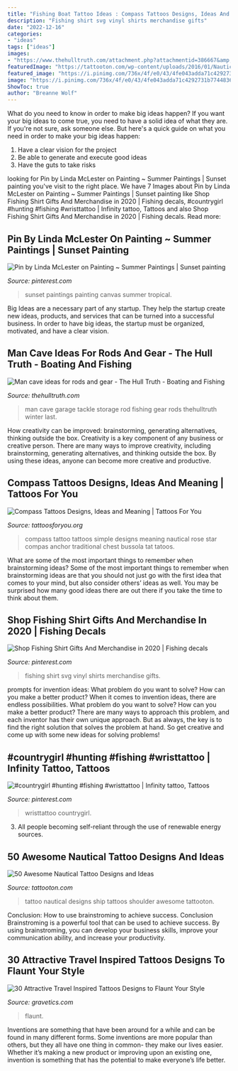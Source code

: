 ```yaml
---
title: "Fishing Boat Tattoo Ideas : Compass Tattoos Designs, Ideas And Meaning"
description: "Fishing shirt svg vinyl shirts merchandise gifts"
date: "2022-12-16"
categories:
- "ideas"
tags: ["ideas"]
images:
- "https://www.thehulltruth.com/attachment.php?attachmentid=386667&amp;stc=1&amp;d=1388952627"
featuredImage: "https://tattooton.com/wp-content/uploads/2016/01/Nautical-Tattoo-Designs.28.jpg"
featured_image: "https://i.pinimg.com/736x/4f/e0/43/4fe043adda71c4292731b774483626a2--tropical-paintings-sunset-paintings.jpg"
image: "https://i.pinimg.com/736x/4f/e0/43/4fe043adda71c4292731b774483626a2--tropical-paintings-sunset-paintings.jpg"
ShowToc: true
author: "Breanne Wolf"
---
```



What do you need to know in order to make big ideas happen?
If you want your big ideas to come true, you need to have a solid idea of what they are. If you're not sure, ask someone else. But here's a quick guide on what you need in order to make your big ideas happen: 
1. Have a clear vision for the project 
2. Be able to generate and execute good ideas 
3. Have the guts to take risks 

	

		
looking for Pin by Linda McLester on Painting ~ Summer Paintings | Sunset painting you've visit to the right place. We have 7 Images about Pin by Linda McLester on Painting ~ Summer Paintings | Sunset painting like Shop Fishing Shirt Gifts And Merchandise in 2020 | Fishing decals, #countrygirl #hunting #fishing #wristtattoo | Infinity tattoo, Tattoos and also Shop Fishing Shirt Gifts And Merchandise in 2020 | Fishing decals. Read more:
		
    
## Pin By Linda McLester On Painting ~ Summer Paintings | Sunset Painting

<img loading=lazy src="https://i.pinimg.com/736x/4f/e0/43/4fe043adda71c4292731b774483626a2--tropical-paintings-sunset-paintings.jpg" onerror="this.onerror=null;this.src='https://tse4.mm.bing.net/th?id=OIP.5AUx5Wt8XAJaeqZFf7mxxwHaJY&amp;pid=15.1';" alt="Pin by Linda McLester on Painting ~ Summer Paintings | Sunset painting">

_Source: pinterest.com_

>sunset paintings painting canvas summer tropical. 

	

Big Ideas are a necessary part of any startup. They help the startup create new ideas, products, and services that can be turned into a successful business. In order to have big ideas, the startup must be organized, motivated, and have a clear vision.

    
## Man Cave Ideas For Rods And Gear - The Hull Truth - Boating And Fishing

<img loading=lazy src="https://www.thehulltruth.com/attachment.php?attachmentid=386667&amp;stc=1&amp;d=1388952627" onerror="this.onerror=null;this.src='https://tse2.mm.bing.net/th?id=OIP.cuaOabpcK6TCKnBeAmrQMAHaJ4&amp;pid=15.1';" alt="Man cave ideas for rods and gear - The Hull Truth - Boating and Fishing">

_Source: thehulltruth.com_

>man cave garage tackle storage rod fishing gear rods thehulltruth winter last. 

	

How creativity can be improved: brainstorming, generating alternatives, thinking outside the box.
Creativity is a key component of any business or creative person. There are many ways to improve creativity, including brainstorming, generating alternatives, and thinking outside the box. By using these ideas, anyone can become more creative and productive.

    
## Compass Tattoos Designs, Ideas And Meaning | Tattoos For You

<img loading=lazy src="http://www.tattoosforyou.org/wp-content/uploads/2013/09/Simple-Compass-Tattoo.jpg" onerror="this.onerror=null;this.src='https://tse3.mm.bing.net/th?id=OIP.vDAy3kPqg5R9syk5hIMLSgHaJ6&amp;pid=15.1';" alt="Compass Tattoos Designs, Ideas and Meaning | Tattoos For You">

_Source: tattoosforyou.org_

>compass tattoo tattoos simple designs meaning nautical rose star compas anchor traditional chest bussola tat tatoos. 

	

What are some of the most important things to remember when brainstorming ideas?
Some of the most important things to remember when brainstorming ideas are that you should not just go with the first idea that comes to your mind, but also consider others’ ideas as well. You may be surprised how many good ideas there are out there if you take the time to think about them.

    
## Shop Fishing Shirt Gifts And Merchandise In 2020 | Fishing Decals

<img loading=lazy src="https://i.pinimg.com/736x/e8/da/dc/e8dadcb2b5f2ddbb1cb8da2f4d61645f.jpg" onerror="this.onerror=null;this.src='https://tse4.mm.bing.net/th?id=OIP.AjNScpktdtfdQJbWf7R9zAHaL7&amp;pid=15.1';" alt="Shop Fishing Shirt Gifts And Merchandise in 2020 | Fishing decals">

_Source: pinterest.com_

>fishing shirt svg vinyl shirts merchandise gifts. 

	

prompts for invention ideas: What problem do you want to solve? How can you make a better product?
When it comes to invention ideas, there are endless possibilities. What problem do you want to solve? How can you make a better product? There are many ways to approach this problem, and each inventor has their own unique approach. But as always, the key is to find the right solution that solves the problem at hand. So get creative and come up with some new ideas for solving problems!

    
## #countrygirl #hunting #fishing #wristtattoo | Infinity Tattoo, Tattoos

<img loading=lazy src="https://i.pinimg.com/736x/be/43/6a/be436a8d0cfe920ffe6f909941f8dd7e--fishing-hunting.jpg" onerror="this.onerror=null;this.src='https://tse1.mm.bing.net/th?id=OIP.D6NvwQ6N0TR2kERjm5KsYgHaJ4&amp;pid=15.1';" alt="#countrygirl #hunting #fishing #wristtattoo | Infinity tattoo, Tattoos">

_Source: pinterest.com_

>wristtattoo countrygirl. 

	

3. All people becoming self-reliant through the use of renewable energy sources. 

    
## 50 Awesome Nautical Tattoo Designs And Ideas

<img loading=lazy src="https://tattooton.com/wp-content/uploads/2016/01/Nautical-Tattoo-Designs.28.jpg" onerror="this.onerror=null;this.src='https://tse4.mm.bing.net/th?id=OIP.9BCvzIwSXcgHkWtfsVrhFQHaJ4&amp;pid=15.1';" alt="50 Awesome Nautical Tattoo Designs and Ideas">

_Source: tattooton.com_

>tattoo nautical designs ship tattoos shoulder awesome tattooton. 

	

Conclusion: How to use brainstroming to achieve success.
Conclusion
Brainstroming is a powerful tool that can be used to achieve success. By using brainstroming, you can develop your business skills, improve your communication ability, and increase your productivity.

    
## 30 Attractive Travel Inspired Tattoos Designs To Flaunt Your Style

<img loading=lazy src="https://www.gravetics.com/wp-content/uploads/2017/05/tattoos-tatuajes-piercing-world-traveltattoos-1024x1024.jpg" onerror="this.onerror=null;this.src='https://tse3.mm.bing.net/th?id=OIP.fJQlnF-hkADfIZSREaYWjAHaHa&amp;pid=15.1';" alt="30 Attractive Travel Inspired Tattoos Designs to Flaunt Your Style">

_Source: gravetics.com_

>flaunt. 

	

Inventions are something that have been around for a while and can be found in many different forms. Some inventions are more popular than others, but they all have one thing in common- they make our lives easier. Whether it’s making a new product or improving upon an existing one, invention is something that has the potential to make everyone’s life better.

